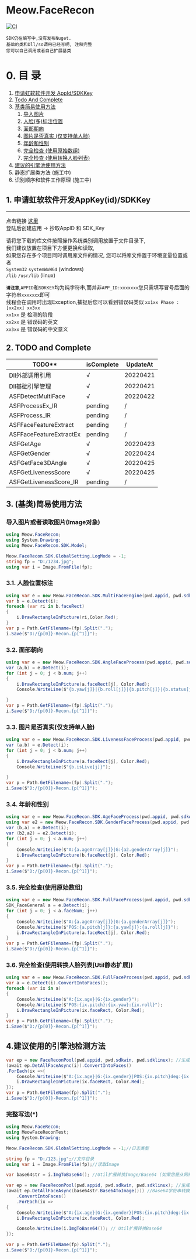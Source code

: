 # Meow.FaceRecon

[![CI](https://github.com/DavidSciMeow/Meow.FaceRecon/actions/workflows/dotnet.yml/badge.svg)](https://github.com/DavidSciMeow/Meow.FaceRecon/actions/workflows/dotnet.yml)
```
SDK仍在编写中,没有发布Nuget.
基础的类和Dll/so调用已经写明, 注释完整
您可以自己调用或者自己扩展基类
```

# 0. 目 录
1. [申请虹软软件开发 AppId/SDKKey](#1)
1. [Todo And Complete](#2)
1. [基类简易使用方法](#3)
    1. [导入图片](#30)
    1. [人脸(多)标注位置](#31)
    1. [面部朝向](#32)
    1. [图片是否真实 (仅支持单人脸)](#33)
    1. [年龄和性别](#34)
    1. [完全检查 (使用原始数组)](#35)
    1. [完全检查 (使用转换人脸列表)](#36)
1. [建议的引擎池使用方法](#4)
1. 静态扩展类方法 (施工中)
1. 识别顺序和软件工作原理 (施工中)

## 1. 申请虹软软件开发AppKey(id)/SDKKey<a name="1"></a>
-------
点击链接 [这里](https://ai.arcsoft.com.cn/ucenter/resource/build/index.html#/login)  
登陆后创建应用 -> 抄取AppID 和 SDK_Key

请将您下载的库文件按照操作系统类别调用放置于文件目录下,  
我们建议放置在项目下方便更换和读取,  
如果您存在多个项目同时调用库文件的情况,
您可以将库文件置于环境变量位置或者  
`System32` `systemWoW64` (windows)  
`/lib` `/usr/lib` (linux)

**`请注意`**,`APPID`和`SDKKEY`均为纯字符串,而并非`APP_ID:xxxxxxx`您只需填写冒号后面的字符串`xxxxxxx`即可  
线程会在调用时出现Exception,捕捉后您可以看到错误码类似 `xx1xx Phase : [xx2xx] xx3xx`  
`xx1xx` 是 检测的阶段  
`xx2xx` 是 错误码的英文  
`xx3xx` 是 错误码的中文意义  

## 2. TODO and Complete<a name="2"></a>
TODO**                                      | **isComplete** |**UpdateAt**
------------------------------------------------|----------------|----------------
Dll外部调用引用                                  | √ | 20220421       
Dll基础引擎管理                                  | √ | 20220421       
ASFDetectMultiFace                             | √ | 20220422       
ASFProcessEx_IR                                | pending | /
ASFProcess_IR                                  | pending | /
ASFFaceFeatureExtract                          | pending | /
ASFFaceFeatureExtractEx                        | pending | /
ASFGetAge                                      | √ | 20220423               
ASFGetGender                                   | √ | 20220424               
ASFGetFace3DAngle                              | √ | 20220425        
ASFGetLivenessScore                            | √ | 20220425
ASFGetLivenessScore_IR                         | pending | /

## 3. (基类)简易使用方法<a name="3"></a>
### 导入图片或者读取图片(Image对象)<a name="30"></a>
```csharp
using Meow.FaceRecon;
using System.Drawing;
using Meow.FaceRecon.SDK.Model;

Meow.FaceRecon.SDK.GlobalSetting.LogMode = -1;
string fp = "D:/1234.jpg";
using var i = Image.FromFile(fp);
```
### 3.1. 人脸位置标注<a name="31"></a>
```csharp
using var e = new Meow.FaceRecon.SDK.MultiFaceEngine(pwd.appid, pwd.sdkwin);
var b = e.Detect(i);
foreach (var ri in b.faceRect)
{
    i.DrawRectangleInPicture(ri,Color.Red);
}
var p = Path.GetFilename=(fp).Split(".");
i.Save($"D:/{p[0]}-Recon.{p[^1]}");
```
### 3.2. 面部朝向<a name="32"></a>
```csharp
using var e = new Meow.FaceRecon.SDK.AngleFaceProcess(pwd.appid, pwd.sdkwin);
var (a,b) = e.Detect(i);
for (int j = 0; j < b.num; j++)
{
    i.DrawRectangleInPicture(a.faceRect[j], Color.Red);
    Console.WriteLine($"{b.yaw[j]}|{b.roll[j]}|{b.pitch[j]}|{b.status[j]}");

}
var p = Path.GetFilename=(fp).Split(".");
i.Save($"D:/{p[0]}-Recon.{p[^1]}");
```

### 3.3. 图片是否真实(仅支持单人脸)<a name="33"></a>
```csharp
using var e = new Meow.FaceRecon.SDK.LivenessFaceProcess(pwd.appid, pwd.sdkwin);
var (a,b) = e.Detect(i);
for (int j = 0; j < b.num; j++)
{
    i.DrawRectangleInPicture(a.faceRect[j], Color.Red);
    Console.WriteLine($"{b.isLive[j]}");

}
var p = Path.GetFilename=(fp).Split(".");
i.Save($"D:/{p[0]}-Recon.{p[^1]}");
```

### 3.4. 年龄和性别<a name="34"></a>
```csharp
using var e = new Meow.FaceRecon.SDK.AgeFaceProcess(pwd.appid, pwd.sdkwin);
using var e2 = new Meow.FaceRecon.SDK.GenderFaceProcess(pwd.appid, pwd.sdkwin);
var (b,a) = e.Detect(i);
var (b2,a2) = e2.Detect(i);
for (int j = 0; j < a.num; j++)
{
    Console.WriteLine($"A:{a.ageArray[j]}|G:{a2.genderArray[j]}");
    i.DrawRectangleInPicture(b.faceRect[j], Color.Red);
}
var p = Path.GetFilename=(fp).Split(".");
i.Save($"D:/{p[0]}-Recon.{p[^1]}");
```

### 3.5. 完全检查(使用原始数组)<a name="35"></a>
```csharp
using var e = new Meow.FaceRecon.SDK.FullFaceProcess(pwd.appid, pwd.sdkwin);
SDK_FaceGeneral a = e.Detect(i);
for (int j = 0; j < a.faceNum; j++)
{
    Console.WriteLine($"A:{a.ageArray[j]}|G:{a.genderArray[j]}");
    Console.WriteLine($"POS:{a.pitch[j]}:{a.yaw[j]}:{a.roll[j]}");
    i.DrawRectangleInPicture(a.faceRect[j], Color.Red);
}
var p = Path.GetFilename=(fp).Split(".");
i.Save($"D:/{p[0]}-Recon.{p[^1]}");
```

### 3.6. 完全检查(使用转换人脸列表[Util静态扩展])<a name="36"></a>
```csharp
using var e = new Meow.FaceRecon.SDK.FullFaceProcess(pwd.appid, pwd.sdkwin);
var a = e.Detect(i).ConvertIntoFaces();
foreach (var ix in a)
{
    Console.WriteLine($"A:{ix.age}|G:{ix.gender}");
    Console.WriteLine($"POS:{ix.pitch}:{ix.yaw}:{ix.roll}");
    i.DrawRectangleInPicture(ix.faceRect, Color.Red);
}
var p = Path.GetFilename=(fp).Split(".");
i.Save($"D:/{p[0]}-Recon.{p[^1]}");
```

## 4.建议使用的引擎池检测方法<a name="4"></a>
```csharp
var ep = new FaceReconPool(pwd.appid, pwd.sdkwin, pwd.sdklinux); //生成一个面部识别引擎管理池
(await ep.DetAllFaceAsync(i)).ConvertIntoFaces()
.ForEach(ix =>{
    Console.WriteLine($"A:{ix.age}|G:{ix.gender}|POS:{ix.pitch}deg:{ix.yaw}deg:{ix.roll}deg");
    i.DrawRectangleInPicture(ix.faceRect, Color.Red);
});
var p = Path.GetFileName(fp).Split(".");
i.Save($"D:/{p[0]}-Recon.{p[^1]}");
```
### 完整写法(*)
```csharp
using Meow.FaceRecon;
using MeowFaceReconTest;
using System.Drawing;

Meow.FaceRecon.SDK.GlobalSetting.LogMode = -1;//日志类型

string fp = "D:/123.jpg";//文件目录
using var i = Image.FromFile(fp);//读取Image

var base64str = i.ImgToBase64(); //Util扩展转换Image/Base64 (如果您是从网络获取)

var ep = new FaceReconPool(pwd.appid, pwd.sdkwin, pwd.sdklinux); //生成一个面部识别引擎管理池
(await ep.DetAllFaceAsync(base64str.Base64ToImage())) //Base64字符串转换Image
    .ConvertIntoFaces()
    .ForEach(ix =>
{
    Console.WriteLine($"A:{ix.age}|G:{ix.gender}|POS:{ix.pitch}deg:{ix.yaw}deg:{ix.roll}deg");
    i.DrawRectangleInPicture(ix.faceRect, Color.Red);

    Console.WriteLine(i.ImgToBase64()); // Util扩展转换Base64
});

var p = Path.GetFileName(fp).Split(".");
i.Save($"D:/{p[0]}-Recon.{p[^1]}");
```
